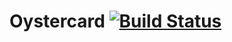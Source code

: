 # Oystercard [![Build Status](https://travis-ci.com/StuBehan/oystercard.svg?branch=master)](https://travis-ci.com/StuBehan/oystercard)


